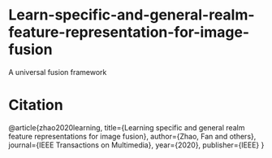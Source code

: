 # Learn-specific-and-general-realm-feature-representation-for-image-fusion
A universal fusion framework

# Citation

@article{zhao2020learning,
  title={Learning specific and general realm feature representations for image fusion},
  author={Zhao, Fan and others},
  journal={IEEE Transactions on Multimedia},
  year={2020},
  publisher={IEEE}
}
